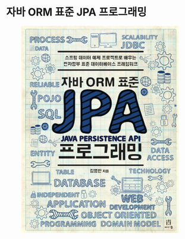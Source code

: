 # 자바 ORM 표준 JPA 프로그래밍

<figure><img src="../../.gitbook/assets/image (8) (1) (1).png" alt=""><figcaption></figcaption></figure>

